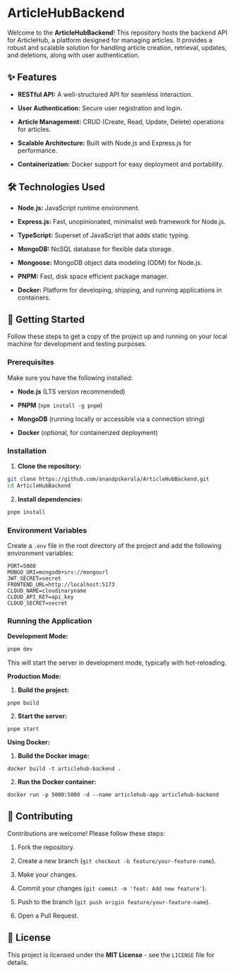 # ArticleHubBackend

Welcome to the **ArticleHubBackend**! This repository hosts the backend API for ArticleHub, a platform designed for managing articles. It provides a robust and scalable solution for handling article creation, retrieval, updates, and deletions, along with user authentication.

## ✨ Features

* **RESTful API:** A well-structured API for seamless interaction.

* **User Authentication:** Secure user registration and login.

* **Article Management:** CRUD (Create, Read, Update, Delete) operations for articles.

* **Scalable Architecture:** Built with Node.js and Express.js for performance.

* **Containerization:** Docker support for easy deployment and portability.

## 🛠️ Technologies Used

* **Node.js:** JavaScript runtime environment.

* **Express.js:** Fast, unopinionated, minimalist web framework for Node.js.

* **TypeScript:** Superset of JavaScript that adds static typing.

* **MongoDB:** NoSQL database for flexible data storage.

* **Mongoose:** MongoDB object data modeling (ODM) for Node.js.

* **PNPM:** Fast, disk space efficient package manager.

* **Docker:** Platform for developing, shipping, and running applications in containers.

## 🚀 Getting Started

Follow these steps to get a copy of the project up and running on your local machine for development and testing purposes.

### Prerequisites

Make sure you have the following installed:

* **Node.js** (LTS version recommended)

* **PNPM** (`npm install -g pnpm`)

* **MongoDB** (running locally or accessible via a connection string)

* **Docker** (optional, for containerized deployment)

### Installation

1. **Clone the repository:**
```bash
git clone https://github.com/anandpskerala/ArticleHubBackend.git
cd ArticleHubBackend
```

2. **Install dependencies:**

```bash
pnpm install
```

### Environment Variables

Create a `.env` file in the root directory of the project and add the following environment variables:

```
PORT=5000
MONGO_URI=mongodb+srv://mongourl
JWT_SECRET=secret
FRONTEND_URL=http://localhost:5173
CLOUD_NAME=cloudinaryname
CLOUD_API_KEY=api_key
CLOUD_SECRET=secret
```

### Running the Application

**Development Mode:**

```bash
pnpm dev
```

This will start the server in development mode, typically with hot-reloading.

**Production Mode:**

1. **Build the project:**

```
pnpm build
```

2. **Start the server:**
```
pnpm start
```

**Using Docker:**

1. **Build the Docker image:**

```
docker build -t articlehub-backend .
```

2. **Run the Docker container:**
```
docker run -p 5000:5000 -d --name articlehub-app articlehub-backend
```

## 🤝 Contributing

Contributions are welcome! Please follow these steps:

1. Fork the repository.

2. Create a new branch (`git checkout -b feature/your-feature-name`).

3. Make your changes.

4. Commit your changes (`git commit -m 'feat: Add new feature'`).

5. Push to the branch (`git push origin feature/your-feature-name`).

6. Open a Pull Request.

## 📄 License

This project is licensed under the **MIT License** - see the `LICENSE` file for details.